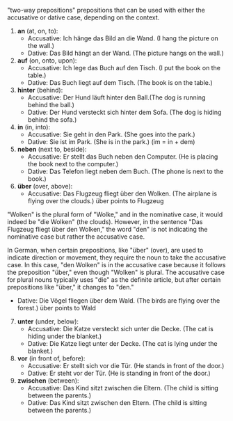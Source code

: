 "two-way prepositions"
prepositions that can be used with either the accusative or dative case, depending on the context.

1. **an** (at, on, to):
    - Accusative: Ich hänge das Bild an die Wand. (I hang the picture on the wall.)
    - Dative: Das Bild hängt an der Wand. (The picture hangs on the wall.)
2. **auf** (on, onto, upon):
    - Accusative: Ich lege das Buch auf den Tisch. (I put the book on the table.)
    - Dative: Das Buch liegt auf dem Tisch. (The book is on the table.)
3. **hinter** (behind):
    - Accusative: Der Hund läuft hinter den Ball.(The dog is running behind the ball.)
    - Dative: Der Hund versteckt sich hinter dem Sofa. (The dog is hiding behind the sofa.)
4. **in** (in, into):
    - Accusative: Sie geht in den Park. (She goes into the park.)
    - Dative: Sie ist im Park. (She is in the park.) (im = in + dem)
5. **neben** (next to, beside):
    - Accusative: Er stellt das Buch neben den Computer. (He is placing the book next to the computer.)
    - Dative: Das Telefon liegt neben dem Buch. (The phone is next to the book.)
6. **über** (over, above):
    - Accusative: Das Flugzeug fliegt über den Wolken. (The airplane is flying over the clouds.) über points to Flugzeug
    
"Wolken" is the plural form of "Wolke," and in the nominative case, it would indeed be "die Wolken" (the clouds). However, in the sentence "Das Flugzeug fliegt über den Wolken," the word "den" is not indicating the nominative case but rather the accusative case.

In German, when certain prepositions, like "über" (over), are used to indicate direction or movement, they require the noun to take the accusative case. In this case, "den Wolken" is in the accusative case because it follows the preposition "über," even though "Wolken" is plural. The accusative case for plural nouns typically uses "die" as the definite article, but after certain prepositions like "über," it changes to "den."
- Dative: Die Vögel fliegen über dem Wald. (The birds are flying over the forest.) über points to Wald
7. **unter** (under, below):
    - Accusative: Die Katze versteckt sich unter die Decke. (The cat is hiding under the blanket.)
    - Dative: Die Katze liegt unter der Decke. (The cat is lying under the blanket.)
8. **vor** (in front of, before):
    - Accusative: Er stellt sich vor die Tür. (He stands in front of the door.)
    - Dative: Er steht vor der Tür. (He is standing in front of the door.)
9. **zwischen** (between):
    - Accusative: Das Kind sitzt zwischen die Eltern. (The child is sitting between the parents.)
    - Dative: Das Kind sitzt zwischen den Eltern. (The child is sitting between the parents.)
